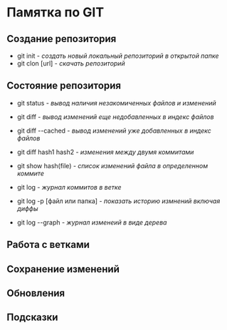 # Памятка по GIT
## Создание репозитория
* git init  - *создать новый локальный репозиторий в открытой папке*
* git clon [url] - *скачать репозиторий*
## Состояние репозитория
* git status - *вывод наличия незакомиченных файлов и изменений*
* git diff - *вывод изменений еще недобавленных в индекс файлов*
* git diff --cached  - *вывод изменений уже добавленных в индекс файлов*
* git diff hash1 hash2 - *изменения между двумя коммитами*

* git show hash(file) - *список изменений файла в определенном коммите*
* git log - *журнал коммитов в ветке*
* git log -p [файл или папка]  - *показать историю измнений включая диффы*
* git log --graph - *журнал изменеий в виде дерева*

## Работа с ветками
## Сохранение изменений
## Обновления
## Подсказки